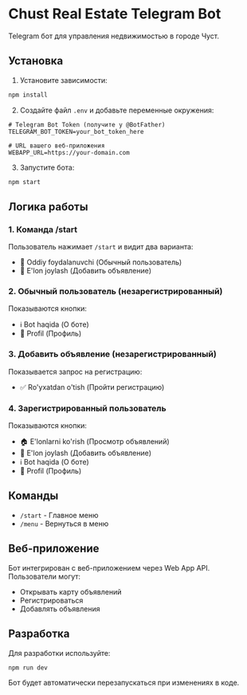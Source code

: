 # Chust Real Estate Telegram Bot

Telegram бот для управления недвижимостью в городе Чуст.

## Установка

1. Установите зависимости:
```bash
npm install
```

2. Создайте файл `.env` и добавьте переменные окружения:
```env
# Telegram Bot Token (получите у @BotFather)
TELEGRAM_BOT_TOKEN=your_bot_token_here

# URL вашего веб-приложения
WEBAPP_URL=https://your-domain.com
```

3. Запустите бота:
```bash
npm start
```

## Логика работы

### 1. Команда /start
Пользователь нажимает `/start` и видит два варианта:
- 👤 Oddiy foydalanuvchi (Обычный пользователь)
- 📝 E'lon joylash (Добавить объявление)

### 2. Обычный пользователь (незарегистрированный)
Показываются кнопки:
- ℹ️ Bot haqida (О боте)
- 👤 Profil (Профиль)

### 3. Добавить объявление (незарегистрированный)
Показывается запрос на регистрацию:
- ✅ Ro'yxatdan o'tish (Пройти регистрацию)

### 4. Зарегистрированный пользователь
Показываются кнопки:
- 🏠 E'lonlarni ko'rish (Просмотр объявлений)
- 📝 E'lon joylash (Добавить объявление)
- ℹ️ Bot haqida (О боте)
- 👤 Profil (Профиль)

## Команды

- `/start` - Главное меню
- `/menu` - Вернуться в меню

## Веб-приложение

Бот интегрирован с веб-приложением через Web App API. Пользователи могут:
- Открывать карту объявлений
- Регистрироваться
- Добавлять объявления

## Разработка

Для разработки используйте:
```bash
npm run dev
```

Бот будет автоматически перезапускаться при изменениях в коде. 